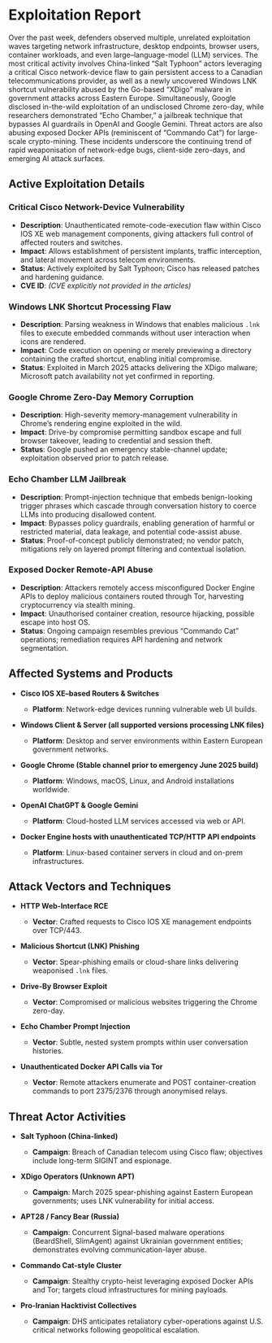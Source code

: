 # Exploitation Report

Over the past week, defenders observed multiple, unrelated exploitation waves targeting network infrastructure, desktop endpoints, browser users, container workloads, and even large–language-model (LLM) services. The most critical activity involves China-linked “Salt Typhoon” actors leveraging a critical Cisco network-device flaw to gain persistent access to a Canadian telecommunications provider, as well as a newly uncovered Windows LNK shortcut vulnerability abused by the Go-based “XDigo” malware in government attacks across Eastern Europe. Simultaneously, Google disclosed in-the-wild exploitation of an undisclosed Chrome zero-day, while researchers demonstrated “Echo Chamber,” a jailbreak technique that bypasses AI guardrails in OpenAI and Google Gemini. Threat actors are also abusing exposed Docker APIs (reminiscent of “Commando Cat”) for large-scale crypto-mining. These incidents underscore the continuing trend of rapid weaponisation of network-edge bugs, client-side zero-days, and emerging AI attack surfaces.

## Active Exploitation Details

### Critical Cisco Network-Device Vulnerability
- **Description**: Unauthenticated remote-code-execution flaw within Cisco IOS XE web management components, giving attackers full control of affected routers and switches.  
- **Impact**: Allows establishment of persistent implants, traffic interception, and lateral movement across telecom environments.  
- **Status**: Actively exploited by Salt Typhoon; Cisco has released patches and hardening guidance.  
- **CVE ID**: *(CVE explicitly not provided in the articles)*  

### Windows LNK Shortcut Processing Flaw
- **Description**: Parsing weakness in Windows that enables malicious `.lnk` files to execute embedded commands without user interaction when icons are rendered.  
- **Impact**: Code execution on opening or merely previewing a directory containing the crafted shortcut, enabling initial compromise.  
- **Status**: Exploited in March 2025 attacks delivering the XDigo malware; Microsoft patch availability not yet confirmed in reporting.  

### Google Chrome Zero-Day Memory Corruption
- **Description**: High-severity memory-management vulnerability in Chrome’s rendering engine exploited in the wild.  
- **Impact**: Drive-by compromise permitting sandbox escape and full browser takeover, leading to credential and session theft.  
- **Status**: Google pushed an emergency stable-channel update; exploitation observed prior to patch release.  

### Echo Chamber LLM Jailbreak
- **Description**: Prompt-injection technique that embeds benign-looking trigger phrases which cascade through conversation history to coerce LLMs into producing disallowed content.  
- **Impact**: Bypasses policy guardrails, enabling generation of harmful or restricted material, data leakage, and potential code-assist abuse.  
- **Status**: Proof-of-concept publicly demonstrated; no vendor patch, mitigations rely on layered prompt filtering and contextual isolation.  

### Exposed Docker Remote-API Abuse
- **Description**: Attackers remotely access misconfigured Docker Engine APIs to deploy malicious containers routed through Tor, harvesting cryptocurrency via stealth mining.  
- **Impact**: Unauthorised container creation, resource hijacking, possible escape into host OS.  
- **Status**: Ongoing campaign resembles previous “Commando Cat” operations; remediation requires API hardening and network segmentation.  

## Affected Systems and Products

- **Cisco IOS XE–based Routers & Switches**  
  - **Platform**: Network-edge devices running vulnerable web UI builds.

- **Windows Client & Server (all supported versions processing LNK files)**  
  - **Platform**: Desktop and server environments within Eastern European government networks.

- **Google Chrome (Stable channel prior to emergency June 2025 build)**  
  - **Platform**: Windows, macOS, Linux, and Android installations worldwide.

- **OpenAI ChatGPT & Google Gemini**  
  - **Platform**: Cloud-hosted LLM services accessed via web or API.

- **Docker Engine hosts with unauthenticated TCP/HTTP API endpoints**  
  - **Platform**: Linux-based container servers in cloud and on-prem infrastructures.

## Attack Vectors and Techniques

- **HTTP Web-Interface RCE**  
  - **Vector**: Crafted requests to Cisco IOS XE management endpoints over TCP/443.

- **Malicious Shortcut (LNK) Phishing**  
  - **Vector**: Spear-phishing emails or cloud-share links delivering weaponised `.lnk` files.

- **Drive-By Browser Exploit**  
  - **Vector**: Compromised or malicious websites triggering the Chrome zero-day.

- **Echo Chamber Prompt Injection**  
  - **Vector**: Subtle, nested system prompts within user conversation histories.

- **Unauthenticated Docker API Calls via Tor**  
  - **Vector**: Remote attackers enumerate and POST container-creation commands to port 2375/2376 through anonymised relays.

## Threat Actor Activities

- **Salt Typhoon (China-linked)**  
  - **Campaign**: Breach of Canadian telecom using Cisco flaw; objectives include long-term SIGINT and espionage.

- **XDigo Operators (Unknown APT)**  
  - **Campaign**: March 2025 spear-phishing against Eastern European governments; uses LNK vulnerability for initial access.

- **APT28 / Fancy Bear (Russia)**  
  - **Campaign**: Concurrent Signal-based malware operations (BeardShell, SlimAgent) against Ukrainian government entities; demonstrates evolving communication-layer abuse.

- **Commando Cat-style Cluster**  
  - **Campaign**: Stealthy crypto-heist leveraging exposed Docker APIs and Tor; targets cloud infrastructures for mining payloads.

- **Pro-Iranian Hacktivist Collectives**  
  - **Campaign**: DHS anticipates retaliatory cyber-operations against U.S. critical networks following geopolitical escalation.

